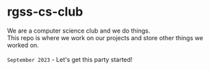 # rgss-cs-club
We are a computer science club and we do things.\
This repo is where we work on our projects and store other things we worked on.\
\
`September 2023` - Let's get this party started!
